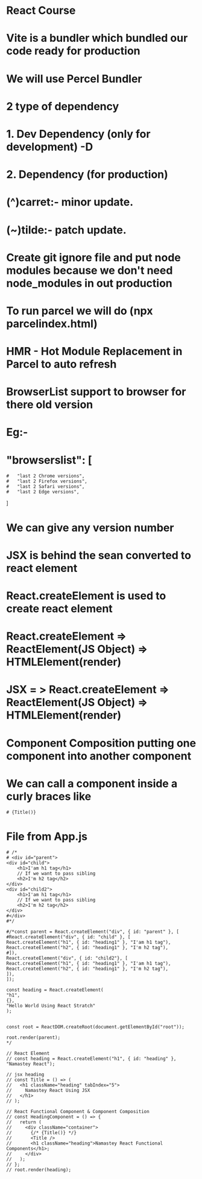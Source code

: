 # React Course
# Vite is a bundler which bundled our code ready for production
# We will use Percel Bundler
# 2 type of dependency
#   1. Dev Dependency (only for development) -D
#   2. Dependency (for production)
# (^)carret:- minor update.
# (~)tilde:- patch update.
# Create git ignore file and put node modules because we don't need node_modules in out production
# To run parcel we will do (npx parcelindex.html)
# HMR - Hot Module Replacement in Parcel to auto refresh
# BrowserList support to browser for there old version
# Eg:- 
# "browserslist": [
    #   "last 2 Chrome versions",
    #   "last 2 Firefox versions",
    #   "last 2 Safari versions",
    #   "last 2 Edge versions",
]
# We can give any version number
# JSX is behind the sean converted to react element
# React.createElement is used to create react element
# React.createElement => ReactElement(JS Object) => HTMLElement(render)
# JSX = > React.createElement => ReactElement(JS Object) => HTMLElement(render)
# Component Composition putting one component into another component
# We can call a component inside a curly braces like
    # {Title()}
# File from App.js
    # /*
    # <div id="parent">
    <div id="child">
        <h1>I'am h1 tag</h1>
        // If we want to pass sibling
        <h2>I'm h2 tag</h2>
    </div>
    <div id="child2">
        <h1>I'am h1 tag</h1>
        // If we want to pass sibling
        <h2>I'm h2 tag</h2>
    </div>
    #</div>
    #*/

    #/*const parent = React.createElement("div", { id: "parent" }, [
    #React.createElement("div", { id: "child" }, [
    React.createElement("h1", { id: "heading1" }, "I'am h1 tag"),
    React.createElement("h2", { id: "heading1" }, "I'm h2 tag"),
    #]),
    React.createElement("div", { id: "child2"}, [
    React.createElement("h1", { id: "heading1" }, "I'am h1 tag"),
    React.createElement("h2", { id: "heading1" }, "I'm h2 tag"),
    ]),
    ]);

    const heading = React.createElement(
    "h1",
    {},
    "Hello World Using React Stratch"
    );


    const root = ReactDOM.createRoot(document.getElementById("root"));

    root.render(parent);
    */

    // React Element
    // const heading = React.createElement("h1", { id: "heading" }, "Namastey React");

    // jsx heading
    // const Title = () => (
    //   <h1 className="heading" tabIndex="5">
    //     Namastey React Using JSX
    //   </h1>
    // );

    // React Functional Component & Component Composition
    // const HeadingComponent = () => {
    //   return (
    //     <div className="container">
    //       {/* {Title()} */}
    //       <Title />
    //       <h1 className="heading">Namastey React Functional Components</h1>;
    //     </div>
    //   );
    // };
    // root.render(heading);